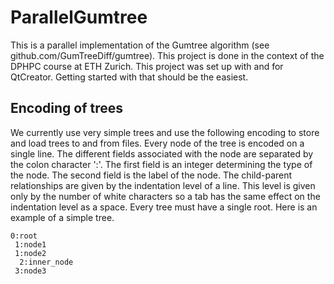 # ParallelGumtree
This is a parallel implementation of the Gumtree algorithm (see github.com/GumTreeDiff/gumtree). This project is done in the context of the DPHPC course at ETH Zurich.
This project was set up with and for QtCreator. Getting started with that should be the easiest.

## Encoding of trees
We currently use very simple trees and use the following encoding to store and load trees to and from files. Every node of the tree is encoded on a single line. The different fields associated with the node are separated by the colon character ':'. The first field is an integer determining the type of the node. The second field is the label of the node. The child-parent relationships are given by the indentation level of a line. This level is given only by the number of white characters so a tab has the same effect on the indentation level as a space. Every tree must have a single root. Here is an example of a simple tree.

```
0:root
 1:node1
 1:node2
  2:inner_node
 3:node3
```
